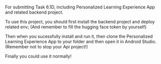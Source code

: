 For submitting Task 6.1D, including Personalized Learning Experience App and related backend project.

To use this project, you should first install the backend project and deploy related env;
(And remember to fill the hugging face token by yourself)

Then when you sucessfully install and run it, then clone the Personalized Learning Experience App to your folder and then open it in Android Studio.
(Remember not to stop your Api project!)

Finally you could use it normally!
